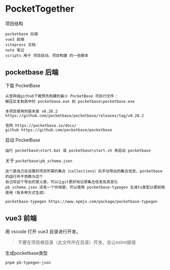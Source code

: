 # PocketTogether

项目结构
```
pocketbase 后端
vue3 前端
vitepress 文档
note 笔记
scripts 用于 项目启动、项目构建 的一些脚本
```

## pocketbase 后端
下载 PocketBase
```
从官网或github下载预先构建的最小 PocketBase 可执行文件：
解压后复制其中的 pocketbase.exe 到 pocketbase\pocketbase.exe

本项目使用的版本是 v0.28.2
https://github.com/pocketbase/pocketbase/releases/tag/v0.28.2

官网 https://pocketbase.io/docs/
github https://github.com/pocketbase/pocketbase
```

启动 PocketBase
```
运行 pocketbase\start.bat 或 pocketbase\start.sh 来启动 pocketbase
```

关于 `pocketbase\pb_schema.json`
```
这个是自己在设置好项目所需的集合（collections）后手动导出的集合信息，pocketbase的运行并不依赖与这个
自己将这个导出的意义是，可以让git更好地记录集合信息及其变化
pb_schema.json 还有一个作用是，可以使用 pocketbase-typegen 生成ts类型以便前端使用（有多种方式生成）

pocketbase-typegen https://www.npmjs.com/package/pocketbase-typegen
```

## vue3 前端
用 vscode 打开 vue3 目录进行开发。
> 不要在项目根目录（此文件所在目录）开发，会让eslint报错

生成pocketbase类型
```
pnpm pb-typegen-json
```
